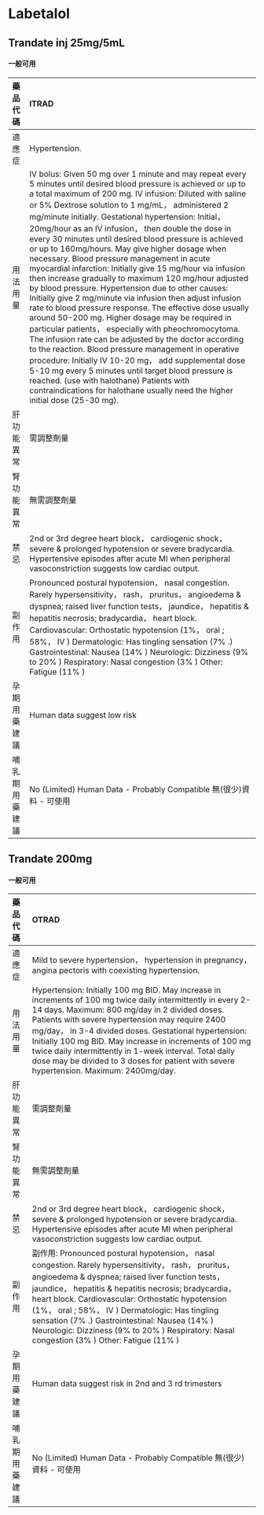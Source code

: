 # Labetalol

## Trandate inj 25mg/5mL

#### 一般可用

| 藥品代碼       | ITRAD                                                                                                                                                                                                                                                                                                                                                                                                                                                                                                                                                                                                                                                                                                                                                                                                                                                                                                                                                                                                                                                                                                                                                                                                                                                                                       |
|:---------------|:--------------------------------------------------------------------------------------------------------------------------------------------------------------------------------------------------------------------------------------------------------------------------------------------------------------------------------------------------------------------------------------------------------------------------------------------------------------------------------------------------------------------------------------------------------------------------------------------------------------------------------------------------------------------------------------------------------------------------------------------------------------------------------------------------------------------------------------------------------------------------------------------------------------------------------------------------------------------------------------------------------------------------------------------------------------------------------------------------------------------------------------------------------------------------------------------------------------------------------------------------------------------------------------------|
| 適應症         | Hypertension.                                                                                                                                                                                                                                                                                                                                                                                                                                                                                                                                                                                                                                                                                                                                                                                                                                                                                                                                                                                                                                                                                                                                                                                                                                                                               |
| 用法用量       | IV bolus: Given 50 mg over 1 minute and may repeat every 5 minutes until desired blood pressure is achieved or up to a total maximum of 200 mg. IV infusion: Diluted with saline or 5% Dextrose solution to 1 mg/mL， administered 2 mg/minute initially. Gestational hypertension: Initial， 20mg/hour as an IV infusion， then double the dose in every 30 minutes until desired blood pressure is achieved or up to 160mg/hours. May give higher dosage when necessary. Blood pressure management in acute myocardial infarction: Initially give 15 mg/hour via infusion then increase gradually to maximum 120 mg/hour adjusted by blood pressure. Hypertension due to other causes: Initially give 2 mg/minute via infusion then adjust infusion rate to blood pressure response. The effective dose usually around 50-200 mg. Higher dosage may be required in particular patients， especially with pheochromocytoma. The infusion rate can be adjusted by the doctor according to the reaction. Blood pressure management in operative procedure: Initially IV 10-20 mg， add supplemental dose 5-10 mg every 5 minutes until target blood pressure is reached. (use with halothane) Patients with contraindications for halothane usually need the higher initial dose (25-30 mg). |
| 肝功能異常     | 需調整劑量                                                                                                                                                                                                                                                                                                                                                                                                                                                                                                                                                                                                                                                                                                                                                                                                                                                                                                                                                                                                                                                                                                                                                                                                                                                                                  |
| 腎功能異常     | 無需調整劑量                                                                                                                                                                                                                                                                                                                                                                                                                                                                                                                                                                                                                                                                                                                                                                                                                                                                                                                                                                                                                                                                                                                                                                                                                                                                                |
| 禁忌           | 2nd or 3rd degree heart block， cardiogenic shock， severe & prolonged hypotension or severe bradycardia. Hypertensive episodes after acute MI when peripheral vasoconstriction suggests low cardiac output.                                                                                                                                                                                                                                                                                                                                                                                                                                                                                                                                                                                                                                                                                                                                                                                                                                                                                                                                                                                                                                                                                |
| 副作用         | Pronounced postural hypotension， nasal congestion. Rarely hypersensitivity， rash， pruritus， angioedema & dyspnea; raised liver function tests， jaundice， hepatitis & hepatitis necrosis; bradycardia， heart block. Cardiovascular: Orthostatic hypotension (1%， oral ; 58%， IV ) Dermatologic: Has tingling sensation (7% .) Gastrointestinal: Nausea (14% ) Neurologic: Dizziness (9% to 20% ) Respiratory: Nasal congestion (3% ) Other: Fatigue (11% )                                                                                                                                                                                                                                                                                                                                                                                                                                                                                                                                                                                                                                                                                                                                                                                                                          |
| 孕期用藥建議   | Human data suggest low risk                                                                                                                                                                                                                                                                                                                                                                                                                                                                                                                                                                                                                                                                                                                                                                                                                                                                                                                                                                                                                                                                                                                                                                                                                                                                 |
| 哺乳期用藥建議 | No (Limited) Human Data - Probably Compatible 無(很少)資料 - 可使用                                                                                                                                                                                                                                                                                                                                                                                                                                                                                                                                                                                                                                                                                                                                                                                                                                                                                                                                                                                                                                                                                                                                                                                                                         |

## Trandate 200mg

#### 一般可用

| 藥品代碼       | OTRAD                                                                                                                                                                                                                                                                                                                                                                                                                                                                                       |
|:---------------|:--------------------------------------------------------------------------------------------------------------------------------------------------------------------------------------------------------------------------------------------------------------------------------------------------------------------------------------------------------------------------------------------------------------------------------------------------------------------------------------------|
| 適應症         | Mild to severe hypertension， hypertension in pregnancy， angina pectoris with coexisting hypertension.                                                                                                                                                                                                                                                                                                                                                                                     |
| 用法用量       | Hypertension: Initially 100 mg BID. May increase in increments of 100 mg twice daily intermittently in every 2-14 days. Maximum: 800 mg/day in 2 divided doses. Patients with severe hypertension may require 2400 mg/day， in 3-4 divided doses. Gestational hypertension: Initially 100 mg BID. May increase in increments of 100 mg twice daily intermittently in 1-week interval. Total daily dose may be divided to 3 doses for patient with severe hypertension. Maximum: 2400mg/day. |
| 肝功能異常     | 需調整劑量                                                                                                                                                                                                                                                                                                                                                                                                                                                                                  |
| 腎功能異常     | 無需調整劑量                                                                                                                                                                                                                                                                                                                                                                                                                                                                                |
| 禁忌           | 2nd or 3rd degree heart block， cardiogenic shock， severe & prolonged hypotension or severe bradycardia. Hypertensive episodes after acute MI when peripheral vasoconstriction suggests low cardiac output.                                                                                                                                                                                                                                                                                |
| 副作用         | 副作用: Pronounced postural hypotension， nasal congestion. Rarely hypersensitivity， rash， pruritus， angioedema & dyspnea; raised liver function tests， jaundice， hepatitis & hepatitis necrosis; bradycardia， heart block. Cardiovascular: Orthostatic hypotension (1%， oral ; 58%， IV ) Dermatologic: Has tingling sensation (7% .) Gastrointestinal: Nausea (14% ) Neurologic: Dizziness (9% to 20% ) Respiratory: Nasal congestion (3% ) Other: Fatigue (11% )                  |
| 孕期用藥建議   | Human data suggest risk in 2nd and 3 rd trimesters                                                                                                                                                                                                                                                                                                                                                                                                                                          |
| 哺乳期用藥建議 | No (Limited) Human Data - Probably Compatible 無(很少)資料 - 可使用                                                                                                                                                                                                                                                                                                                                                                                                                         |

